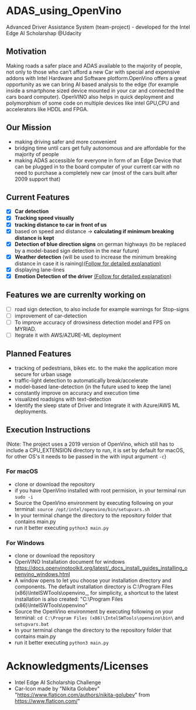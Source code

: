 # ADAS_using_OpenVino
Advanced Driver Assistance System (team-project) - developed for the Intel Edge AI Scholarshap @Udacity

## Motivation
Making roads a safer place and ADAS available to the majority of people, not only to those who can’t afford a new Car with special and expensive addons with Intel Hardware and Software plotform.OpenVino offers a great opportunity as we can bring AI based analysis to the edge (for example inside a smartphone sized device mounted in your car and connected the cars board computer). OpenVINO also helps in quick deployment and polymorphism of some code on multiple devices like intel GPU,CPU and accelerators like HDDL and FPGA.

## Our Mission
- making driving safer and more convenient
- bridging time until cars get fully autonomous and are affordable for the majority of people
- making ADAS accessible for everyone in form of an Edge Device that can be plugged in to the board computer of your current car with no need to purchase a completely new car (most of the cars built after 2009 support that)

## Current Features
- [x] **Car detection**
- [x] **Tracking speed visually**
- [x] **tracking distance to car in front of us**
- [x] based on speed and distance -> **calculating if minimum breaking distance is kept**
- [x] **Detection of blue direction signs** on german highways (to be replaced by a model-based sign detection in the near future)
- [x] **Weather detection** (will be used to increase the minimum breaking distance in case it is raining)[(Follow for detailed explanation)](Weather_Classification)
- [x] displaying lane-lines
- [x] **Emotion Detection of the driver** [(Follow for detailed explanation)](DriverEmotionDetection)

## Features we are currenlty working on
- [ ] road sign detection, to also include for example warnings for Stop-signs
- [ ] improvement of car-detection
- [ ] To improve accuracy of drowsiness detection model  and FPS on MYRIAD.
- [ ] Itegrate it with AWS/AZURE-ML deployment

## Planned Features
- tracking of pedestrians, bikes etc. to the make the application more secure for urban usage
- traffic-light detection to automatically break/accelerate
- model-based lane-detection (in the future used to keep the lane)
- constantly improve on accuracy and execution time
- visualized roadsigns with text-detection
- Identify the sleep state of Driver and Integrate it with Azure/AWS ML deployments.

## Execution Instructions
(Note: The project uses a 2019 version of OpenVino, which still has to include a CPU_EXTENSION directory to run, it is set by default for macOS, for other OS's it needs to be passed in the with input argument ```-c```)
### For macOS
- clone or download the repository
- if you have OpenVino installed with root permision, in your terminal run ```sudo -i```
- Source the OpenVino environment by executing following on your terminal: ```source /opt/intel/openvino/bin/setupvars.sh```
- In your terminal change the directory to the repository folder that contains main.py
- run it better executing ```python3 main.py```

### For Windows
- clone or download the repository
- OpenVINO Installation document for windows https://docs.openvinotoolkit.org/latest/_docs_install_guides_installing_openvino_windows.html
-  A window opens to let you choose your installation directory and components. The default installation directory is C:\Program Files (x86)\IntelSWTools\openvino_<version>, for simplicity, a shortcut to the latest installation is also created: "C:\Program Files (x86)\IntelSWTools\openvino"
- Source the OpenVino environment by executing following on your terminal: ```cd C:\Program Files (x86)\IntelSWTools\openvino\bin\``` and ```setupvars.bat```
- In your terminal change the directory to the repository folder that contains main.py
- run it better executing ```python3 main.py```



# Acknowledgments/Licenses
- Intel Edge AI Scholarship Challenge
- Car-Icon made by "Nikita Golubev" "https://www.flaticon.com/authors/nikita-golubev" from https://www.flaticon.com/"
